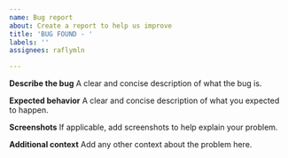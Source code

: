 ```yaml
---
name: Bug report
about: Create a report to help us improve
title: 'BUG FOUND - '
labels: ''
assignees: raflymln

---
```


**Describe the bug**
A clear and concise description of what the bug is.

**Expected behavior**
A clear and concise description of what you expected to happen.

**Screenshots**
If applicable, add screenshots to help explain your problem.

**Additional context**
Add any other context about the problem here.

